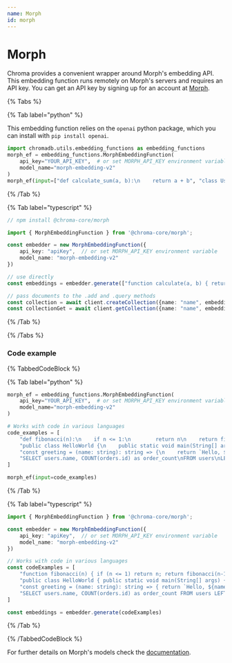 ```yaml
---
name: Morph
id: morph
---
```


# Morph

Chroma provides a convenient wrapper around Morph's embedding API. This embedding function runs remotely on Morph's servers and requires an API key. You can get an API key by signing up for an account at [Morph](https://morphllm.com/?utm_source=docs.trychroma.com).

{% Tabs %}

{% Tab label="python" %}

This embedding function relies on the `openai` python package, which you can install with `pip install openai`.

```python
import chromadb.utils.embedding_functions as embedding_functions
morph_ef = embedding_functions.MorphEmbeddingFunction(
    api_key="YOUR_API_KEY",  # or set MORPH_API_KEY environment variable
    model_name="morph-embedding-v2"
)
morph_ef(input=["def calculate_sum(a, b):\n    return a + b", "class User:\n    def __init__(self, name):\n        self.name = name"])
```

{% /Tab %}

{% Tab label="typescript" %}

```typescript
// npm install @chroma-core/morph

import { MorphEmbeddingFunction } from '@chroma-core/morph';

const embedder = new MorphEmbeddingFunction({
    api_key: "apiKey",  // or set MORPH_API_KEY environment variable
    model_name: "morph-embedding-v2"
})

// use directly
const embeddings = embedder.generate(["function calculate(a, b) { return a + b; }", "class User { constructor(name) { this.name = name; } }"])

// pass documents to the .add and .query methods
const collection = await client.createCollection({name: "name", embeddingFunction: embedder})
const collectionGet = await client.getCollection({name: "name", embeddingFunction: embedder})
```

{% /Tab %}

{% /Tabs %}

### Code example

{% TabbedCodeBlock %}

{% Tab label="python" %}

```python
morph_ef = embedding_functions.MorphEmbeddingFunction(
    api_key="YOUR_API_KEY",  # or set MORPH_API_KEY environment variable
    model_name="morph-embedding-v2"
)

# Works with code in various languages
code_examples = [
    "def fibonacci(n):\n    if n <= 1:\n        return n\n    return fibonacci(n-1) + fibonacci(n-2)",
    "public class HelloWorld {\n    public static void main(String[] args) {\n        System.out.println(\"Hello, World!\");\n    }\n}",
    "const greeting = (name: string): string => {\n    return `Hello, ${name}!`;\n}",
    "SELECT users.name, COUNT(orders.id) as order_count\nFROM users\nLEFT JOIN orders ON users.id = orders.user_id\nGROUP BY users.id"
]

morph_ef(input=code_examples)
```

{% /Tab %}

{% Tab label="typescript" %}

```typescript
import { MorphEmbeddingFunction } from '@chroma-core/morph';

const embedder = new MorphEmbeddingFunction({
    api_key: "apiKey",  // or set MORPH_API_KEY environment variable
    model_name: "morph-embedding-v2"
})

// Works with code in various languages
const codeExamples = [
    "function fibonacci(n) { if (n <= 1) return n; return fibonacci(n-1) + fibonacci(n-2); }",
    "public class HelloWorld { public static void main(String[] args) { System.out.println(\"Hello, World!\"); } }",
    "const greeting = (name: string): string => { return `Hello, ${name}!`; }",
    "SELECT users.name, COUNT(orders.id) as order_count FROM users LEFT JOIN orders ON users.id = orders.user_id GROUP BY users.id"
]

const embeddings = embedder.generate(codeExamples)
```

{% /Tab %}

{% /TabbedCodeBlock %}

For further details on Morph's models check the [documentation](https://docs.morphllm.com/api-reference/endpoint/embedding?utm_source=docs.trychroma.com).